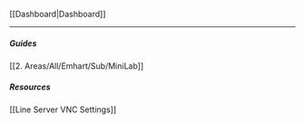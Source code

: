 [[Dashboard|Dashboard]]

---
##### Guides
[[2. Areas/All/Emhart/Sub/MiniLab]]
##### Resources
[[Line Server VNC Settings]]